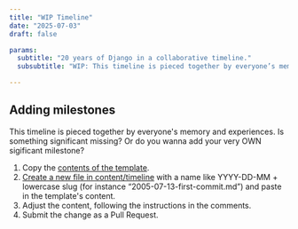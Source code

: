 ```yaml
---
title: "WIP Timeline"
date: "2025-07-03"
draft: false

params:
  subtitle: "20 years of Django in a collaborative timeline."
  subsubtitle: "WIP: This timeline is pieced together by everyone’s memory and experiences. Is something significant missing? Or do you wanna add your very own milestone? See [instructions](#adding-milestones) for adding or editing entries."

---
```


## Adding milestones

This timeline is pieced together by everyone's memory and experiences.
Is something significant missing? Or do you wanna add your very OWN sigificant milestone?

1. Copy the [contents of the template](https://raw.githubusercontent.com/django/birthday20/refs/heads/main/content/timeline/00_template.md).
2. [Create a new file in content/timeline](https://github.com/django/birthday20/new/main/content/timeline) with a name like YYYY-DD-MM + lowercase slug (for instance “2005-07-13-first-commit.md”) and paste in the template's content.
3. Adjust the content, following the instructions in the comments.
4. Submit the change as a Pull Request.
